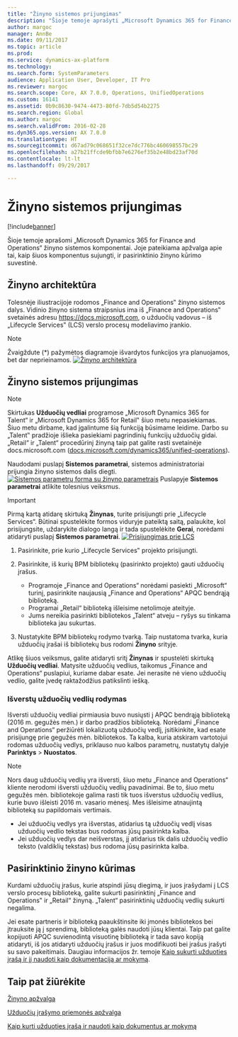 ```yaml
---
title: "Žinyno sistemos prijungimas"
description: "Šioje temoje aprašyti „Microsoft Dynamics 365 for Finance and Operations“ žinyno sistemos komponentai, apžvelgiama, kaip juos sujungti, ir pateikiama pasirinktinio žinyno kūrimo suvestinė."
author: margoc
manager: AnnBe
ms.date: 09/11/2017
ms.topic: article
ms.prod: 
ms.service: dynamics-ax-platform
ms.technology: 
ms.search.form: SystemParameters
audience: Application User, Developer, IT Pro
ms.reviewer: margoc
ms.search.scope: Core, AX 7.0.0, Operations, UnifiedOperations
ms.custom: 16141
ms.assetid: 0b9c8630-9474-4473-80fd-7db5d54b2275
ms.search.region: Global
ms.author: margoc
ms.search.validFrom: 2016-02-28
ms.dyn365.ops.version: AX 7.0.0
ms.translationtype: HT
ms.sourcegitcommit: d67ad79c068651f32ce7dc776bc460698557bc29
ms.openlocfilehash: a27b21ffcde9bfbb7e6276ef35b2e48bd23af70d
ms.contentlocale: lt-lt
ms.lasthandoff: 09/29/2017

---
```


# <a name="connect-the-help-system"></a>Žinyno sistemos prijungimas

[!include[banner](../includes/banner.md)]


Šioje temoje aprašomi „Microsoft Dynamics 365 for Finance and Operations“ žinyno sistemos komponentai. Joje pateikiama apžvalga apie tai, kaip šiuos komponentus sujungti, ir pasirinktinio žinyno kūrimo suvestinė. 

## <a name="help-architecture"></a>Žinyno architektūra
Tolesnėje iliustracijoje rodomos „Finance and Operations‟ žinyno sistemos dalys. Vidinio žinyno sistema straipsnius ima iš „Finance and Operations‟ svetainės adresu https://docs.microsoft.com, o užduočių vadovus – iš „Lifecycle Services‟ (LCS) verslo procesų modeliavimo įrankio. 
> [!NOTE]
> Žvaigždute (\*) pažymėtos diagramoje išvardytos funkcijos yra planuojamos, bet dar neprieinamos. [![Žinyno architektūra](./media/help-architecture.png)](./media/help-architecture.png)


## <a name="connecting-the-help-system"></a>Žinyno sistemos prijungimas
> [!NOTE]
> Skirtukas **Užduočių vedliai** programose „Microsoft Dynamics 365 for Talent“ ir „Microsoft Dynamics 365 for Retail‟ šiuo metu nepasiekiamas. Šiuo metu dirbame, kad įgalintume šią funkciją būsimame leidime. Darbo su „Talent‟ pradžioje išlieka pasiekiami pagrindinių funkcijų užduočių gidai. „Retail“ ir „Talent“ procedūrinį žinyną taip pat galite rasti svetainėje docs.microsoft.com ([docs.microsoft.com/dynamics365/unified-operations](../../index.md)).
 

Naudodami puslapį **Sistemos parametrai**, sistemos administratoriai prijungia žinyno sistemos dalis diegti. [![Sistemos parametrų forma su žinyno parametrais](./media/system-parameters_ops-1024x437.png)](./media/system-parameters_ops.png) Puslapyje **Sistemos parametrai** atlikite tolesnius veiksmus.

> [!IMPORTANT]
> Pirmą kartą atidarę skirtuką **Žinynas**, turite prisijungti prie „Lifecycle Services“. Būtinai spustelėkite formos viduryje pateiktą saitą, palaukite, kol prisijungsite, uždarykite dialogo langą ir tada spustelėkite **Gerai**, norėdami atidaryti puslapį **Sistemos parametrai**. [![Prisijungimas prie LCS](./media/connect-to-lcs-crop-1024x365.png "Prisijungimas prie LCS")](./media/connect-to-lcs-crop.png)

1.  Pasirinkite, prie kurio „Lifecycle Services‟ projekto prisijungti.
2.  Pasirinkite, iš kurių BPM bibliotekų (pasirinkto projekto) gauti užduočių įrašus.
    - Programoje „Finance and Operations“ norėdami pasiekti „Microsoft“ turinį, pasirinkite naujausią „Finance and Operations“ APQC bendrąją biblioteką. 
    - Programai „Retail“ biblioteką išleisime netolimoje ateityje. 
    - Jums nereikia pasirinkti bibliotekos „Talent“ atveju – ryšys su tinkama biblioteka jau sukurtas. 

3.  Nustatykite BPM bibliotekų rodymo tvarką. Taip nustatoma tvarka, kuria užduočių įrašai iš bibliotekų bus rodomi **Žinyno** srityje.

Atlikę šiuos veiksmus, galite atidaryti sritį **Žinynas** ir spustelėti skirtuką **Užduočių vedliai**. Matysite užduočių vedlius, taikomus „Finance and Operations“ puslapiui, kuriame dabar esate. Jei nerasite nė vieno užduočių vedlio, galite įvedę raktažodžius patikslinti iešką.

### <a name="showing-translated-task-guides"></a>Išverstų užduočių vedlių rodymas

Išversti užduočių vedliai pirmiausia buvo nusiųsti į APQC bendrąją biblioteką (2016 m. gegužės mėn.) ir darbo pradžios biblioteką. Norėdami „Finance and Operations“ peržiūrėti lokalizuotą užduočių vedlį, įsitikinkite, kad esate prisijungę prie gegužės mėn. bibliotekos. Ta kalba, kuria atskiram vartotojui rodomas užduočių vedlys, priklauso nuo kalbos parametrų, nustatytų dalyje **Parinktys** &gt; **Nuostatos**. 

> [!NOTE]
> Nors daug užduočių vedlių yra išversti, šiuo metu „Finance and Operations“ kliente nerodomi išversti užduočių vedlių pavadinimai. Be to, šiuo metu gegužės mėn. bibliotekoje galima rasti tik tuos išverstus užduočių vedlius, kurie buvo išleisti 2016 m. vasario mėnesį. Mes išleisime atnaujintą biblioteką su papildomais vertimais.
> -   Jei užduočių vedlys yra išverstas, atidarius tą užduočių vedlį visas užduočių vedlio tekstas bus rodomas jūsų pasirinkta kalba.
> -   Jei užduočių vedlys dar neišverstas, jį atidarius tik dalis užduočių vedlio teksto (valdiklių tekstas) bus rodoma jūsų pasirinkta kalba.

## <a name="creating-custom-help"></a>Pasirinktinio žinyno kūrimas
Kurdami užduočių įrašus, kurie atspindi jūsų diegimą, ir juos įrašydami į LCS verslo procesų biblioteką, galite sukurti pasirinktinį „Finance and Operations‟ ir „Retail“ žinyną. „Talent“ pasirinktinių užduočių vedlių sukurti negalima. 

Jei esate partneris ir biblioteką paaukštinsite iki įmonės bibliotekos bei įtrauksite ją į sprendimą, biblioteką galės naudoti jūsų klientai. Taip pat galite kopijuoti APQC suvienodintą visuotinę biblioteką ir tada savo kopiją atidaryti, iš jos atidaryti užduočių įrašus ir juos modifikuoti bei įrašus įrašyti su savo pakeitimais. Daugiau informacijos žr. temoje [Kaip sukurti užduoties įrašą ir jį naudoti kaip dokumentaciją ar mokymą](../../dev-itpro/user-interface/task-recorder.md).

<a name="see-also"></a>Taip pat žiūrėkite
--------

[Žinyno apžvalga](help-overview.md)

[Užduočių įrašymo priemonės apžvalga](../../dev-itpro/user-interface/task-recorder.md)

[Kaip kurti užduoties įrašą ir naudoti kaip dokumentus ar mokymą](../../dev-itpro/user-interface/task-recorder-training-docs.md)





